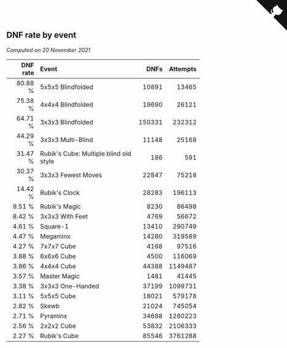 ## DNF rate by event

*Computed on 20 November 2021*

| DNF rate | Event | DNFs | Attempts |
| ---: | :--- | ---: | ---: |
| 80.88 % | 5x5x5 Blindfolded | 10891 | 13465 |
| 75.38 % | 4x4x4 Blindfolded | 19690 | 26121 |
| 64.71 % | 3x3x3 Blindfolded | 150331 | 232312 |
| 44.29 % | 3x3x3 Multi-Blind | 11148 | 25168 |
| 31.47 % | Rubik's Cube: Multiple blind old style | 186 | 591 |
| 30.37 % | 3x3x3 Fewest Moves | 22847 | 75218 |
| 14.42 % | Rubik's Clock | 28283 | 196113 |
| 9.51 % | Rubik's Magic | 8230 | 86498 |
| 8.42 % | 3x3x3 With Feet | 4769 | 56672 |
| 4.61 % | Square-1 | 13410 | 290749 |
| 4.47 % | Megaminx | 14280 | 319589 |
| 4.27 % | 7x7x7 Cube | 4168 | 97516 |
| 3.88 % | 6x6x6 Cube | 4500 | 116069 |
| 3.86 % | 4x4x4 Cube | 44388 | 1149487 |
| 3.57 % | Master Magic | 1481 | 41445 |
| 3.38 % | 3x3x3 One-Handed | 37199 | 1099731 |
| 3.11 % | 5x5x5 Cube | 18021 | 579178 |
| 2.82 % | Skewb | 21024 | 745054 |
| 2.71 % | Pyraminx | 34688 | 1280223 |
| 2.56 % | 2x2x2 Cube | 53832 | 2106333 |
| 2.27 % | Rubik's Cube | 85546 | 3761288 |


<a href="https://github.com/jonatanklosko/wca_statistics" class="github-corner" aria-label="View source on Github"><svg width="80" height="80" viewBox="0 0 250 250" style="fill:#151513; color:#fff; position: absolute; top: 0; border: 0; right: 0;" aria-hidden="true"><path d="M0,0 L115,115 L130,115 L142,142 L250,250 L250,0 Z"></path><path d="M128.3,109.0 C113.8,99.7 119.0,89.6 119.0,89.6 C122.0,82.7 120.5,78.6 120.5,78.6 C119.2,72.0 123.4,76.3 123.4,76.3 C127.3,80.9 125.5,87.3 125.5,87.3 C122.9,97.6 130.6,101.9 134.4,103.2" fill="currentColor" style="transform-origin: 130px 106px;" class="octo-arm"></path><path d="M115.0,115.0 C114.9,115.1 118.7,116.5 119.8,115.4 L133.7,101.6 C136.9,99.2 139.9,98.4 142.2,98.6 C133.8,88.0 127.5,74.4 143.8,58.0 C148.5,53.4 154.0,51.2 159.7,51.0 C160.3,49.4 163.2,43.6 171.4,40.1 C171.4,40.1 176.1,42.5 178.8,56.2 C183.1,58.6 187.2,61.8 190.9,65.4 C194.5,69.0 197.7,73.2 200.1,77.6 C213.8,80.2 216.3,84.9 216.3,84.9 C212.7,93.1 206.9,96.0 205.4,96.6 C205.1,102.4 203.0,107.8 198.3,112.5 C181.9,128.9 168.3,122.5 157.7,114.1 C157.9,116.9 156.7,120.9 152.7,124.9 L141.0,136.5 C139.8,137.7 141.6,141.9 141.8,141.8 Z" fill="currentColor" class="octo-body"></path></svg></a><style>.github-corner:hover .octo-arm{animation:octocat-wave 560ms ease-in-out}@keyframes octocat-wave{0%,100%{transform:rotate(0)}20%,60%{transform:rotate(-25deg)}40%,80%{transform:rotate(10deg)}}@media (max-width:500px){.github-corner:hover .octo-arm{animation:none}.github-corner .octo-arm{animation:octocat-wave 560ms ease-in-out}}</style>
